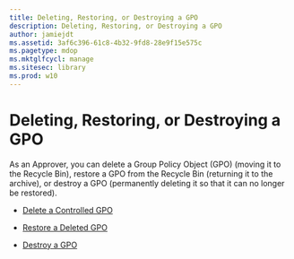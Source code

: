```yaml
---
title: Deleting, Restoring, or Destroying a GPO
description: Deleting, Restoring, or Destroying a GPO
author: jamiejdt
ms.assetid: 3af6c396-61c8-4b32-9fd8-28e9f15e575c
ms.pagetype: mdop
ms.mktglfcycl: manage
ms.sitesec: library
ms.prod: w10
---
```



# Deleting, Restoring, or Destroying a GPO


As an Approver, you can delete a Group Policy Object (GPO) (moving it to the Recycle Bin), restore a GPO from the Recycle Bin (returning it to the archive), or destroy a GPO (permanently deleting it so that it can no longer be restored).

-   [Delete a Controlled GPO](delete-a-controlled-gpo-agpm40.md)

-   [Restore a Deleted GPO](restore-a-deleted-gpo-agpm40.md)

-   [Destroy a GPO](destroy-a-gpo-agpm40.md)

 

 





